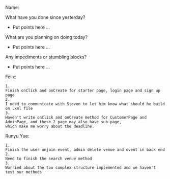 Name: 

What have you done since yesterday?

- Put points here ...

What are you planning on doing today?

- Put points here ...

Any impediments or stumbling blocks?

- Put points here ...

Felix:
```
1. 
Finish onClick and onCreate for starter page, login page and sign up page
2. 
I need to communicate with Steven to let him know what should he build on .xml file
3. 
Haven't write onClick and onCreate method for CustomerPage and AdminPage, and these 2 page may also have sub-page, 
which make me worry about the deadline.
```
Runyu Yue:
```
1. 
Finish the user unjoin event, admin delete venue and event in back end
2. 
Need to finish the search venue method
3. 
Worried about the too complex structure implemented and we haven't test our methods
```
